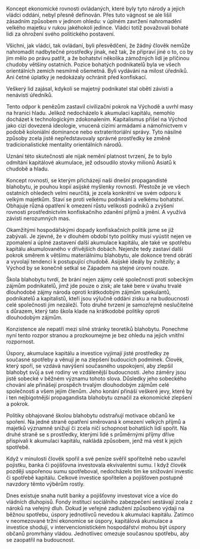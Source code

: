 Koncept ekonomické rovnosti ovládaných, které byly tyto národy a jejich vládci oddáni, nebyl přesně definován. Přes tuto vágnost se ale lišil zásadním způsobem v jednom ohledu: v úplném zavržení nahromadění velkého majetku v rukou jakéhokoli jedince. Vládci totiž považovali bohaté lidi za ohrožení svého politického postavení.

Všichni, jak vládci, tak ovládaní, byli přesvědčeni, že žádný člověk nemůže nahromadit nadbytečné prostředky jinak, než tak, že připraví jiné o to, co by jim mělo po právu patřit, a že bohatství několika zámožných lidí je příčinou chudoby většiny ostatních. Pozice bohatých podnikatelů byla ve všech orientálních zemích nesmírně ošemetná. Byli vydáváni na milost úředníků. Ani četné úplatky je nedokázaly ochránit před konfiskací.

Veškerý lid zajásal, kdykoli se majetný podnikatel stal obětí závisti a nenávisti úředníků.

Tento odpor k penězům zastavil civilizační pokrok na Východě a uvrhl masy na hranici hladu. Jelikož nedocházelo k akumulaci kapitálu, nemohlo docházet k technologickým zdokonalením. Kapitalismus přišel na Východ jako cizí dovezená ideologie, vnucená cizími armádami a námořnictvem v podobě koloniální dominance nebo extrateritoriální správy. Tyto násilné způsoby zcela jistě nepředstavovaly správné prostředky ke změně tradicionalistické mentality orientálních národů.

Uznání této skutečnosti ale nijak nemění platnost tvrzení, že to bylo odmítání kapitálové akumulace, jež odsoudilo stovky milionů Asiatů k chudobě a hladu.

Koncept rovnosti, se kterým přicházejí naši dnešní propagandisté blahobytu, je pouhou kopií asijské myšlenky rovnosti. Přestože je ve všech ostatních ohledech velmi neurčitá, je zcela konkrétní ve svém odporu k velkým majetkům. Staví se proti velkému podnikání a velkému bohatství. Obhajuje různá opatření k omezení růstu velikosti podniků a zvýšení rovnosti prostřednictvím konfiskačního zdanění příjmů a jmění. A využívá závisti nerozumných mas.

Okamžitými hospodářskými dopady konfiskačních politik jsme se již zabývali. Je zjevné, že v dlouhém období tyto politiky musí vyústit nejen ve zpomalení a úplné zastavení další akumulace kapitálu, ale také ve spotřebu kapitálu akumulovaného v dřívějších dobách. Nejenže tedy zastaví další pokrok směrem k většímu materiálnímu blahobytu, ale dokonce trend obrátí a vyvolají tendenci k postupující chudobě. Asijské ideály by zvítězily; a Východ by se konečně setkal se Západem na stejné úrovni nouze.

Škola blahobytu tvrdí, že brání nejen zájmy celé společnosti proti sobeckým zájmům podnikatelů, jimž jde pouze o zisk; ale také bere v úvahu trvalé dlouhodobé zájmy národa oproti krátkodobým zájmům spekulantů, podnikatelů a kapitalistů, kteří jsou výlučně oddáni zisku a na budoucnosti celé společnosti jim nezáleží. Toto druhé tvrzení je samozřejmě neslučitelné s důrazem, který tato škola klade na krátkodobé politiky oproti dlouhodobým zájmům.

Konzistence ale nepatří mezi silné stránky teoretiků blahobytu. Ponechme nyní tento rozpor stranou a prozkoumejme je bez ohledu na jejich vnitřní rozpornost.

Úspory, akumulace kapitálu a investice vyjímají jisté prostředky ze současné spotřeby a věnují je na zlepšení budoucích podmínek. Člověk, který spoří, se vzdává navýšení současného uspokojení, aby zlepšil blahobyt svůj a své rodiny ve vzdálenější budoucnosti. Jeho záměry jsou jistě sobecké v běžném významu tohoto slova. Důsledky jeho sobeckého chování ale přinášejí prospěch trvalým dlouhodobým zájmům celé společnosti a všem jejím členům. Jeho konání přináší veškeré jevy, které by i ten nejbigotnější propagandista blahobytu označil za ekonomické zlepšení a pokrok.

Politiky obhajované školou blahobytu odstraňují motivace občanů ke spoření. Na jedné straně opatření směrovaná k omezení velkých příjmů a majetků významně snižují či zcela ničí schopnost bohatších lidí spořit. Na druhé straně se s prostředky, kterými lidé s průměrnými příjmy dříve přispívali k akumulaci kapitálu, nakládá způsobem, jenž má vést k jejich spotřebě.

Když v minulosti člověk spořil a své peníze svěřil spořitelně nebo uzavřel pojistku, banka či pojišťovna investovala ekvivalentní sumu. I když člověk později uspořenou sumu spotřeboval, nedocházelo tím ke snižování investic či spotřebě kapitálu. Celkové investice spořitelen a pojišťoven postupně navzdory těmto výběrům rostly.

Dnes existuje snaha nutit banky a pojišťovny investovat více a více do vládních dluhopisů. Fondy institucí sociálního zabezpečení sestávají zcela z nároků na veřejný dluh. Dokud je veřejné zadlužení způsobeno výdaji na běžnou spotřebu, úspory jednotlivců nevedou k akumulaci kapitálu. Zatímco v neomezované tržní ekonomice se úspory, kapitálová akumulace a investice shodují, v intervencionistickém hospodářství mohou být úspory občanů promrhány vládou. Jednotlivec omezuje současnou spotřebu, aby se zaopatřil na budoucnost.